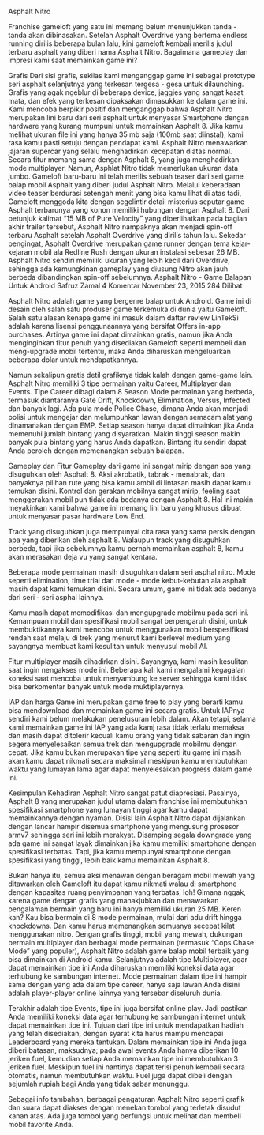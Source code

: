 Asphalt Nitro


Franchise gameloft yang satu ini memang belum menunjukkan tanda - tanda akan dibinasakan. Setelah Asphalt Overdrive yang bertema endless running dirilis beberapa bulan lalu, kini gameloft kembali merilis judul terbaru asphalt yang diberi nama Asphalt Nitro. Bagaimana gameplay dan impresi kami saat memainkan game ini?
 

Grafis
Dari sisi grafis, sekilas kami menganggap game ini sebagai prototype seri asphalt selanjutnya yang terkesan tergesa - gesa untuk dilaunching. Grafis yang agak ngeblur di beberapa device, jaggies yang sangat kasat mata, dan efek yang terkesan dipaksakan dimasukkan ke dalam game ini. Kami mencoba berpikir positif dan menganggap bahwa Asphalt Nitro merupakan lini baru dari seri asphalt untuk menyasar Smartphone dengan hardware yang kurang mumpuni untuk memainkan Asphalt 8. Jika kamu melihat ukuran file ini yang hanya 35 mb saja (100mb saat diinstal), kami rasa kamu pasti setuju dengan pendapat kami. Asphalt Nitro menawarkan jajaran supercar yang selalu menghadirkan kecepatan diatas normal. Secara fitur memang sama dengan Asphalt 8, yang juga menghadirkan mode multiplayer. Namun, Asphlat Nitro tidak memerlukan ukuran data jumbo.
Gameloft baru-baru ini telah merilis sebuah teaser dari seri game balap mobil Asphalt yang diberi judul Asphalt Nitro. Melalui keberadaan video teaser berdurasi setengah menit yang bisa kamu lihat di atas tadi, Gameloft menggoda kita dengan segelintir detail misterius seputar game Asphalt terbarunya yang konon memiliki hubungan dengan Asphalt 8.
Dari petunjuk kalimat “15 MB of Pure Velocity” yang diperlihatkan pada bagian akhir trailer tersebut, Asphalt Nitro nampaknya akan menjadi spin-off terbaru Asphalt setelah Asphalt Overdrive yang dirilis tahun lalu. Sekedar pengingat, Asphalt Overdrive merupakan game runner dengan tema kejar-kejaran mobil ala Redline Rush dengan ukuran instalasi sebesar 26 MB. Asphalt Nitro sendiri memiliki ukuran yang lebih kecil dari Overdrive, sehingga ada kemungkinan gameplay yang diusung Nitro akan jauh berbeda dibandingkan spin-off sebelumnya.
Asphalt Nitro - Game Balapan Untuk Android 
Safruz Zamal   4 Komentar   November 23, 2015   284 Dilihat 
 
Asphalt Nitro adalah game yang bergenre balap untuk Android. Game ini di desain oleh salah satu produser game terkemuka di dunia yaitu Gameloft. Salah satu alasan kenapa game ini masuk dalam daftar review LinTekSi adalah karena lisensi penggunaannya yang bersifat Offers in-app purchases. Artinya game ini dapat dimainkan gratis, namun jika Anda menginginkan fitur penuh yang disediakan Gameloft seperti membeli dan meng-upgrade mobil tertentu, maka Anda diharuskan mengeluarkan beberapa dolar untuk mendapatkannya.

Namun sekalipun gratis detil grafiknya tidak kalah dengan game-game lain. Asphalt Nitro memiliki 3 tipe permainan yaitu Career, Multiplayer dan Events. Tipe Career dibagi dalam 8 Season Mode permainan yang berbeda, termasuk diantaranya Gate Drift, Knockdown, Elimination, Versus, Infected dan banyak lagi. Ada pula mode  Police Chase, dimana Anda akan menjadi polisi untuk mengejar dan melumpuhkan lawan dengan semacam alat yang dinamanakan dengan EMP. Setiap season hanya dapat dimainkan jika Anda memenuhi jumlah bintang yang disyaratkan. Makin tinggi season makin banyak pula bintang yang harus Anda dapatkan. Bintang itu sendiri dapat Anda peroleh dengan memenangkan sebuah balapan.
 

 

Gameplay dan Fitur
Gameplay dari game ini sangat mirip dengan apa yang disuguhkan oleh Asphalt 8. Aksi akrobatik, tabrak - menabrak, dan banyaknya pilihan rute yang bisa kamu ambil di lintasan masih dapat kamu temukan disini. Kontrol dan gerakan mobilnya sangat mirip, feeling saat menggerakan mobil pun tidak ada bedanya dengan Asphalt 8. Hal ini makin meyakinkan kami bahwa game ini memang lini baru yang khusus dibuat untuk menyasar pasar hardware Low End.
 

Track yang disuguhkan juga mempunyai cita rasa yang sama persis dengan apa yang diberikan oleh asphalt 8. Walaupun track yang disuguhkan berbeda, tapi jika sebelumnya kamu pernah memainkan asphalt 8, kamu akan merasakan deja vu yang sangat kentara.

Beberapa mode permainan masih disuguhkan dalam seri asphal nitro. Mode seperti elimination, time trial dan mode - mode kebut-kebutan ala asphalt masih dapat kami temukan disini. Secara umum, game ini tidak ada bedanya dari seri - seri asphal lainnya.
 

Kamu masih dapat  memodifikasi dan mengupgrade mobilmu pada seri ini. Kemampuan mobil dan spesifikasi mobil sangat berpengaruh disini, untuk membuktikannya kami mencoba untuk menggunakan mobil berspesifikasi rendah saat melaju di trek yang menurut kami berlevel medium yang sayangnya membuat kami kesulitan untuk menyusul mobil AI.

Fitur multiplayer masih dihadirkan disini. Sayangnya, kami masih kesulitan saat ingin nengakses mode ini. Beberapa kali kami mengalami kegagalan koneksi saat mencoba untuk menyambung ke server sehingga kami tidak bisa berkomentar banyak untuk mode muktiplayernya.

IAP dan harga
Game ini merupakan game free to play yang berarti kamu bisa mendownload dan memainkan game ini secara gratis. Untuk IAPnya sendiri kami belum melakukan penelusuran lebih dalam. Akan tetapi, selama kami memainkan game ini IAP yang ada kamj rasa tidak terlalu memaksa dan masih dapat ditolerir kecuali kamu orang yang tidak sabaran dan ingin segera menyelesaikan semua trek dan mengupgrade mobilmu dengan cepat. Jika kamu bukan merupakan tipe yang seperti itu game ini masih akan kamu dapat nikmati secara maksimal meskipun kamu membutuhkan waktu yang lumayan lama agar dapat menyelesaikan progress dalam game ini.
 

Kesimpulan
Kehadiran Asphalt Nitro sangat patut diapresiasi. Pasalnya, Asphalt 8 yang merupakan judul utama dalam franchise ini membutuhkan spesifikasi smartphone yang lumayan tinggi agar kamu dapat memainkannya dengan nyaman. Disisi lain Asphalt Nitro dapat dijalankan dengan lancar hampir disemua smartphone yang mengusung prosesor armv7 sehingga seri ini lebih merakyat. Disamping segala downgrade yang ada game ini sangat layak dimainkan jika kamu memiliki smartphone dengan spesifikasi terbatas. Tapi, jika kamu mempunyai smartphone dengan spesifikasi yang tinggi, lebih baik kamu memainkan Asphalt 8.
 
Bukan hanya itu, semua aksi menawan dengan beragam mobil mewah yang ditawarkan oleh Gameloft itu dapat kamu nikmati walau di smartphone dengan kapasitas ruang penyimpanan yang terbatas, loh! Gimana nggak, karena game dengan grafis yang manakjubkan dan menawarkan pengalaman bermain yang baru ini hanya memiliki ukuran 25 MB. Keren kan?
Kau bisa bermain di 8 mode permainan, mulai dari adu drift hingga knockdowns. Dan kamu harus memenangkan semuanya secepat kilat menggunakan nitro. Dengan grafis tinggi, mobil yang mewah, dukungan bermain multiplayer dan berbagai mode permainan (termasuk “Cops Chase Mode” yang populer), Asphalt Nitro adalah game balap mobil terbaik yang bisa dimainkan di Android kamu.
Selanjutnya adalah tipe Multiplayer, agar dapat memainkan tipe ini Anda diharuskan memiliki koneksi data agar terhubung ke sambungan internet. Mode permainan dalam tipe ini hampir sama dengan yang ada dalam tipe career, hanya saja lawan Anda disini adalah player-player online lainnya yang tersebar diseluruh dunia.
 
Terakhir adalah tipe Events, tipe ini juga bersifat online play. Jadi pastikan Anda memiliki koneksi data agar terhubung ke sambungan internet untuk dapat memainkan tipe ini. Tujuan dari tipe ini untuk mendapatkan hadiah yang telah disediakan, dengan syarat kita harus mampu mencapai Leaderboard yang mereka tentukan. Dalam memainkan tipe ini Anda juga diberi batasan, maksudnya; pada awal events Anda hanya diberikan 10 jeriken fuel, kemudian setiap Anda memainkan tipe ini membutuhkan 3 jeriken fuel. Meskipun fuel ini nantinya dapat terisi penuh kembali secara otomatis, namun membutuhkan waktu. Fuel juga dapat dibeli dengan sejumlah rupiah bagi Anda yang tidak sabar menunggu.
 
Sebagai info tambahan, berbagai pengaturan Asphalt Nitro seperti grafik dan suara dapat diakses dengan menekan tombol  yang terletak disudut kanan atas. Ada juga tombol  yang berfungsi untuk melihat dan membeli mobil favorite Anda. 

